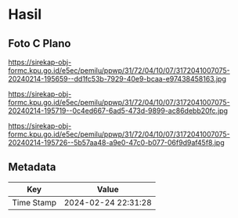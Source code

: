 # Hasil

## Foto C Plano

https://sirekap-obj-formc.kpu.go.id/e5ec/pemilu/ppwp/31/72/04/10/07/3172041007075-20240214-195659--dd1fc53b-7929-40e9-bcaa-e97438458163.jpg

https://sirekap-obj-formc.kpu.go.id/e5ec/pemilu/ppwp/31/72/04/10/07/3172041007075-20240214-195719--0c4ed667-6ad5-473d-9899-ac86debb20fc.jpg

https://sirekap-obj-formc.kpu.go.id/e5ec/pemilu/ppwp/31/72/04/10/07/3172041007075-20240214-195726--5b57aa48-a9e0-47c0-b077-06f9d9af45f8.jpg


## Metadata

| Key        | Value               |
| ---------- | ------------------- |
| Time Stamp | 2024-02-24 22:31:28 |




